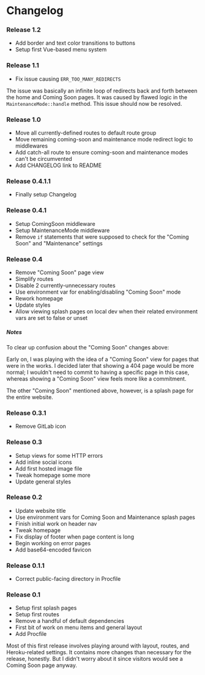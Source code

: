 # Changelog

### Release 1.2
- Add border and text color transitions to buttons
- Setup first Vue-based menu system

### Release 1.1
- Fix issue causing `ERR_TOO_MANY_REDIRECTS`

The issue was basically an infinite loop of redirects back and forth between the
home and Coming Soon pages. It was caused by flawed logic in the
`MaintenanceMode::handle` method. This issue should now be resolved.

### Release 1.0
- Move all currently-defined routes to default route group
- Move remaining coming-soon and maintenance mode redirect logic to middlewares
- Add catch-all route to ensure coming-soon and maintenance modes can't be
  circumvented
- Add CHANGELOG link to README

### Release 0.4.1.1
- Finally setup Changelog

### Release 0.4.1
- Setup ComingSoon middleware
- Setup MaintenanceMode middleware
- Remove `if` statements that were supposed to check for the "Coming Soon" and
  "Maintenance" settings

### Release 0.4
- Remove "Coming Soon" page view
- Simplify routes
- Disable 2 currently-unnecessary routes
- Use environment var for enabling/disabling "Coming Soon" mode
- Rework homepage
- Update styles
- Allow viewing splash pages on local dev when their related environment vars
  are set to false or unset

##### Notes
To clear up confusion about the "Coming Soon" changes above:

Early on, I was playing with the idea of a "Coming Soon" view for pages that
were in the works. I decided later that showing a 404 page would be more normal;
I wouldn't need to commit to having a specific page in this case, whereas
showing a "Coming Soon" view feels more like a commitment.

The other "Coming Soon" mentioned above, however, is a splash page for the
entire website.

### Release 0.3.1
- Remove GitLab icon

### Release 0.3
- Setup views for some HTTP errors
- Add inline social icons
- Add first hosted image file
- Tweak homepage some more
- Update general styles

### Release 0.2
- Update website title
- Use environment vars for Coming Soon and Maintenance splash pages
- Finish initial work on header nav
- Tweak homepage
- Fix display of footer when page content is long
- Begin working on error pages
- Add base64-encoded favicon

### Release 0.1.1
- Correct public-facing directory in Procfile

### Release 0.1
- Setup first splash pages
- Setup first routes
- Remove a handful of default dependencies
- First bit of work on menu items and general layout
- Add Procfile

Most of this first release involves playing around with layout, routes, and
Heroku-related settings. It contains more changes than necessary for the
release, honestly. But I didn't worry about it since visitors would see a
Coming Soon page anyway.
